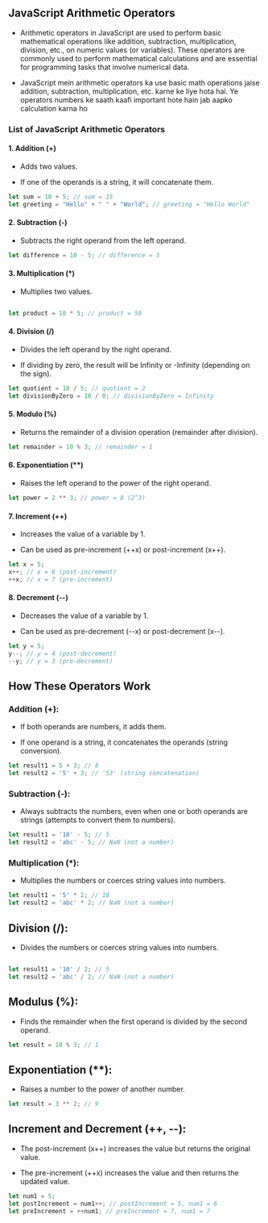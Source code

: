 ## JavaScript Arithmetic Operators

- Arithmetic operators in JavaScript are used to perform basic mathematical operations like addition, subtraction, multiplication, division, etc., on numeric values (or variables). These operators are commonly used to perform mathematical calculations and are essential for programming tasks that involve numerical data.

- JavaScript mein arithmetic operators ka use basic math operations jaise addition, subtraction, multiplication, etc. karne ke liye hota hai. Ye operators numbers ke saath kaafi important hote hain jab aapko calculation karna ho


### List of JavaScript Arithmetic Operators

#### 1. Addition  (+)

- Adds two values.

- If one of the operands is a string, it will concatenate them.

````js
let sum = 10 + 5; // sum = 15
let greeting = "Hello" + " " + "World"; // greeting = "Hello World"


````

#### 2. Subtraction (-) 

- Subtracts the right operand from the left operand.

````js
let difference = 10 - 5; // difference = 5

````

#### 3. Multiplication (*)

- Multiplies two values.


````js

let product = 10 * 5; // product = 50

````

#### 4. Division (/)

- Divides the left operand by the right operand.

- If dividing by zero, the result will be Infinity or -Infinity (depending on the sign).


````js
let quotient = 10 / 5; // quotient = 2
let divisionByZero = 10 / 0; // divisionByZero = Infinity

````


#### 5. Modulo (%)

- Returns the remainder of a division operation (remainder after division).

````js
let remainder = 10 % 3; // remainder = 1

````


#### 6. Exponentiation (**)

- Raises the left operand to the power of the right operand.

````js
let power = 2 ** 3; // power = 8 (2^3)


````



#### 7. Increment (++)

- Increases the value of a variable by 1.

- Can be used as pre-increment (++x) or post-increment (x++).


````js
let x = 5;
x++; // x = 6 (post-increment)
++x; // x = 7 (pre-increment)
````


#### 8. Decrement (--)

- Decreases the value of a variable by 1.

- Can be used as pre-decrement (--x) or post-decrement (x--).

````js
let y = 5;
y--; // y = 4 (post-decrement)
--y; // y = 3 (pre-decrement)


````


## How These Operators Work

###  Addition (+):

- If both operands are numbers, it adds them.

- If one operand is a string, it concatenates the operands (string conversion).


````js
let result1 = 5 + 3; // 8
let result2 = '5' + 3; // '53' (string concatenation)


````

###  Subtraction (-):

- Always subtracts the numbers, even when one or both operands are strings (attempts to convert them to numbers).

````js
let result1 = '10' - 5; // 5
let result2 = 'abc' - 5; // NaN (not a number)


````

### Multiplication (*):

- Multiplies the numbers or coerces string values into numbers.

````js
let result1 = '5' * 2; // 10
let result2 = 'abc' * 2; // NaN (not a number)

````

## Division (/):

- Divides the numbers or coerces string values into numbers.


````js

let result1 = '10' / 2; // 5
let result2 = 'abc' / 2; // NaN (not a number)

````


## Modulus (%):

- Finds the remainder when the first operand is divided by the second operand.

````js
let result = 10 % 3; // 1

````


## Exponentiation (**):


- Raises a number to the power of another number.

````js
let result = 3 ** 2; // 9

````

## Increment and Decrement (++, --):

- The post-increment (x++) increases the value but returns the original value.

- The pre-increment (++x) increases the value and then returns the updated value.


````js
let num1 = 5;
let postIncrement = num1++; // postIncrement = 5, num1 = 6
let preIncrement = ++num1; // preIncrement = 7, num1 = 7


````
